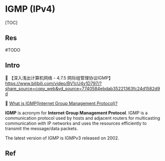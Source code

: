 # IGMP (IPv4)

[TOC]



## Res
#TODO 


## Intro
🔗 【深入浅出计算机网络 - 4.7.5 网际组管理协议IGMP】 https://www.bilibili.com/video/BV1cU4y1D797/?share_source=copy_web&vd_source=7740584ebdab35221363fc24d1582d9d

🔗 [What is IGMP(Internet Group Management Protocol)?](https://www.geeksforgeeks.org/what-is-igmpinternet-group-management-protocol/)


**IGMP** is acronym for **Internet Group Management Protocol**. IGMP is a communication protocol used by hosts and adjacent routers for multicasting communication with IP networks and uses the resources efficiently to transmit the message/data packets. 

The latest version of IGMP is IGMPv3 released on 2002.



## Ref

